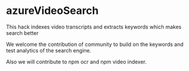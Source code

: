 # azureVideoSearch
This hack indexes video transcripts and extracts keywords which makes search better


We welcome the contribution of community to build on the keywords and test analytics of the search engine.

Also we will contribute to npm ocr and npm video indexer.
